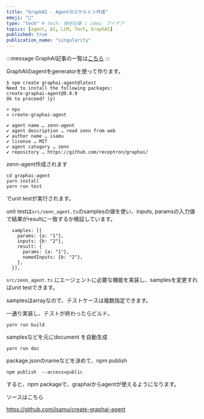 ```yaml
---
title: "GraphAI - Agentのスケルトン作成"
emoji: "🤖"
type: "tech" # tech: 技術記事 / idea: アイデア
topics: [agent, AI, LLM, Tech, GraphAI]
published: true
publication_name: "singularity"
---
```

:::message
GraphAI記事の一覧は[こちら](https://zenn.dev/singularity/articles/graphai-index)
:::

GraphAIのagentをgeneratorを使って作ります。

```
$ npm create graphai-agent@latest
Need to install the following packages:
create-graphai-agent@0.0.9
Ok to proceed? (y) 

> npx
> create-graphai-agent

✔ agent name … zenn-agent
✔ agent description … read zenn from web
✔ author name … isamu
✔ license … MIT
✔ agent category … zenn
✔ repository … https://github.com/receptron/graphai/
```

zenn-agent作成されます

```
cd graphai-agent
yarn install
yarn run test
```

でunit testが実行されます。

unit testは`src/zenn_agent.ts`のsamplesの値を使い、inputs, paramsの入力値で結果がresultに一致するか検証しています。

```
  samples: [{
    params: {a: "1"},
    inputs: {b: "2"},
    result: {
      params: {a: "1"},
      namedInputs: {b: "2"},
    },
  }],
```

`src/zenn_agent.ts` にエージェントに必要な機能を実装し、samplesを変更すればunit testできます。

samplesはarrayなので、テストケースは複数指定できます。

一通り実装し、テストが終わったらビルド。
```
yarn run build
```

samplesなどを元にdocument を自動生成
```
yarn run doc
```

package.jsonのnameなどを決めて、npm publish

```
npm publish  --access=public
```

すると、npm packageで、graphaiからagentが使えるようになります。



ソースはこちら

https://github.com/isamu/create-graphai-agent